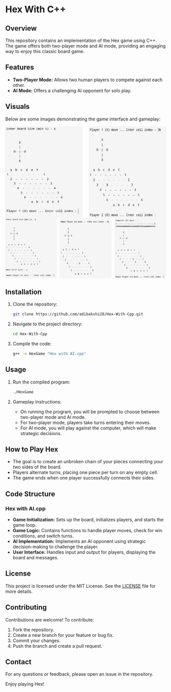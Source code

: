 # Hex With C++

## Overview

This repository contains an implementation of the Hex game using C++. The game offers both two-player mode and AI mode, providing an engaging way to enjoy this classic board game.

## Features

- **Two-Player Mode:** Allows two human players to compete against each other.
- **AI Mode:** Offers a challenging AI opponent for solo play.

## Visuals

Below are some images demonstrating the game interface and gameplay:

<div style="display: flex; justify-content: space-between;">
  <img src="Pictures/1.png" alt="Game Screenshot 1" style="width: 48%;">
  <img src="Pictures/2.png" alt="Game Screenshot 2" style="width: 48%;">
</div>

<div style="display: flex; justify-content: space-between;">
  <img src="Pictures/3.png" alt="Game Screenshot 3" style="width: 32%;">
  <img src="Pictures/4.png" alt="Game Screenshot 4" style="width: 32%;">
  <img src="Pictures/5.png" alt="Game Screenshot 5" style="width: 32%;">
</div>

## Installation

1. Clone the repository:

    ```sh
    git clone https://github.com/adibakshi28/Hex-With-Cpp.git
    ```

2. Navigate to the project directory:

    ```sh
    cd Hex-With-Cpp
    ```

3. Compile the code:

    ```sh
    g++ -o HexGame "Hex with AI.cpp"
    ```

## Usage

1. Run the compiled program:

    ```sh
    ./HexGame
    ```

2. Gameplay Instructions:
    - On running the program, you will be prompted to choose between two-player mode and AI mode.
    - For two-player mode, players take turns entering their moves.
    - For AI mode, you will play against the computer, which will make strategic decisions.

## How to Play Hex

- The goal is to create an unbroken chain of your pieces connecting your two sides of the board.
- Players alternate turns, placing one piece per turn on any empty cell.
- The game ends when one player successfully connects their sides.

## Code Structure

### Hex with AI.cpp

- **Game Initialization:** Sets up the board, initializes players, and starts the game loop.
- **Game Logic:** Contains functions to handle player moves, check for win conditions, and switch turns.
- **AI Implementation:** Implements an AI opponent using strategic decision-making to challenge the player.
- **User Interface:** Handles input and output for players, displaying the board and messages.

## License

This project is licensed under the MIT License. See the [LICENSE](LICENSE) file for more details.

## Contributing

Contributions are welcome! To contribute:

1. Fork the repository.
2. Create a new branch for your feature or bug fix.
3. Commit your changes.
4. Push the branch and create a pull request.

## Contact

For any questions or feedback, please open an issue in the repository.

Enjoy playing Hex!
